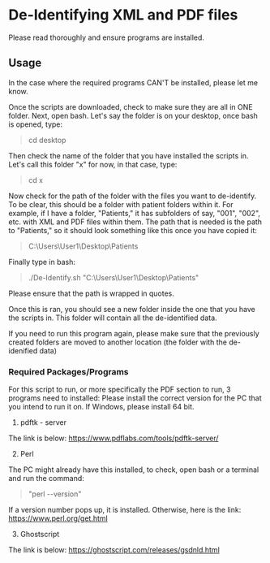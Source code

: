 # De-Identifying XML and PDF files
Please read thoroughly and ensure programs are installed.

## Usage
In the case where the required programs CAN'T be installed, please let me know.

Once the scripts are downloaded, check to make sure they are all in ONE folder.
Next, open bash.
Let's say the folder is on your desktop, once bash is opened, type:
> cd desktop

Then check the name of the folder that you have installed the scripts in. Let's call this folder "x" for now, in that case, type:
> cd x

Now check for the path of the folder with the files you want to de-identify. To be clear, this should be a folder with patient folders within it.
For example, if I have a folder, "Patients," it has subfolders of say, "001", "002", etc. with XML and PDF files within them.
The path that is needed is the path to "Patients," so it should look something like this once you have copied it:
> C:\Users\User1\Desktop\Patients

Finally type in bash:
> ./De-Identify.sh "C:\Users\User1\Desktop\Patients"

Please ensure that the path is wrapped in quotes.

Once this is ran, you should see a new folder inside the one that you have the scripts in. This folder will contain all the de-identified data.

If you need to run this program again, please make sure that the previously created folders are moved to another location (the folder with the de-idenified data)

### Required Packages/Programs
For this script to run, or more specifically the PDF section to run, 3 programs need to installed:
Please install the correct version for the PC that you intend to run it on.
If Windows, please install 64 bit.

1. pdftk - server

The link is below:
https://www.pdflabs.com/tools/pdftk-server/

2. Perl

The PC might already have this installed, to check, open bash or a terminal and run the command:
> "perl --version"

If a version number pops up, it is installed. Otherwise, here is the link:
https://www.perl.org/get.html

3. Ghostscript

The link is below:
https://ghostscript.com/releases/gsdnld.html